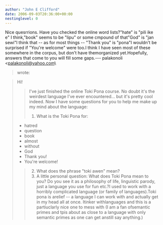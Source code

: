 ```yaml
---
author: "John E Clifford"
date: 2006-09-03T20:36:00+00:00
nestinglevel: 0
---
```

Nice quesrrions. Have you checked the online word lists?"hate" is "pili ike e" I think,"book" seems to be "lipu" or some cmpound of that"God" is "jan sewi"I think that --
 as for most things --
"Thank you" is "pona"I wouldn't be surprised if "You're welcome" were too.I think I have seen most of these somewhere in the corpus, but don't have themorganized yet.Hopefully, answers that come to you will fill some gaps.---
 palakonoli <[palakonoli@yahoo.com](mailto://palakonoli@yahoo.com)\
> wrote:

> Hi!
>> I've just finished the online Toki Pona course. No doubt it's the
> weirdest language I've ever encountered... but it's pretty cool
> indeed.
>> Now I have some questions for you to help me make up my mind about
> the language:
>> 1. What is the Toki Pona for:
> - hatred
> - question
> - book
> - almost
> - without
> - God
> - Thank you!
> - You're welcome!
>> 2. What does the phrase "toki awen" mean?
>> 3. A little personal question: What does Toki Pona mean to you? Do
> you
> see it as a philosophy of life, linguistic parody, just a language
> you
> use for fun etc.?I used to work with a horribly complicated language (or family of languages).Toki pona is arelief --
 a language I can work with and actually get in my head all at once. Itinker withlanguages and this is a partiuclarly nice one to mess with (I am a fan ofsemantic primes and tpis about as close to a language with only semantic primes as one can get anstill say anything.)